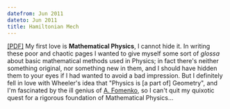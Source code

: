 ```yaml
---
datefrom: Jun 2011
dateto: Jun 2011
title: Hamiltonian Mech
---
```


[[PDF]](stuff/gedi.pdf) My first love is <b>Mathematical Physics</b>, I cannot hide it. In writing these poor and chaotic pages I wanted to give myself some sort of <i>glossa</i> about basic mathematical methods used in Physics; in fact there's neither something original, nor something new in them, and I should have hidden them to your eyes if I had wanted to avoid a bad impression. But I definitely fell in love with Wheeler's idea that "Physics is [a part of] Geometry", and I'm fascinated by the ill genius of <a href="http://wiki.devicerandom.org/Anatolij_Fomenko">A. Fomenko</a>, so I can't quit my quixotic quest for a rigorous foundation of Mathematical Physics...


